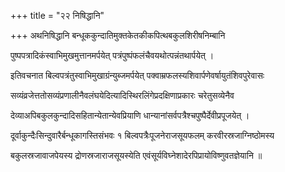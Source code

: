 +++
title = "२२ निषिद्धानि"

+++
अथनिषिद्धानि बन्धूककुन्दातिमुक्तकेतकीकपित्थबकुलशिरीषनिम्बानि

पुष्पपत्रादिकंस्वाभिमुखमुत्तानमर्पयेत् पत्रंपुष्पंफलंचैवयथोत्पन्नंतथार्पयेत् ।

इतिवचनात बिल्वपत्रंतुस्वाभिमुखाग्रंन्युब्जमर्पयेत् पक्वाम्रफलस्यशिवार्पणेवर्षायुतंशिवपुरेवासः

सव्यंव्रजेत्ततोसव्यंप्रणालीनैवलंघयेदित्यादिस्थिरलिंगेप्रदक्षिणाप्रकारः चरेतुसव्येनैव

देव्याअपिबकुलकुन्दादिसहितान्येतान्येवप्रियाणि धान्यानांसर्वपत्रैश्चपुष्पैर्देवीप्रपूजयेत् ।

दूर्वाकुन्दैःसिन्दुवारैर्बन्धूकागस्तिसंभवः १ बिल्वपत्रैःपूजनेराजसूयफलम् करवीरस्रजाग्निष्ठोमस्य

बकुलस्रजावाजपेयस्य द्रोणस्रजाराजसूयस्येति एवंसूर्यविघ्नेशादेरपिप्रायोविष्णुवतज्ञेयानि ॥
